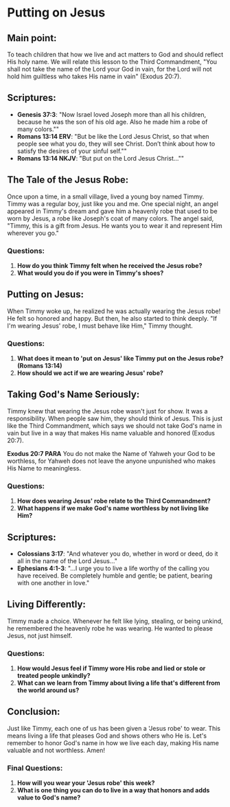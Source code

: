# Putting on Jesus
## Main point:

To teach children that how we live and act matters to God and should reflect His holy name. We will relate this lesson to the Third Commandment, "You shall not take the name of the Lord your God in vain, for the Lord will not hold him guiltless who takes His name in vain" (Exodus 20:7).

## Scriptures:

- **Genesis 37:3**: "Now Israel loved Joseph more than all his children, because he was the son of his old age. Also he made him a robe of many colors.""
- **Romans 13:14 ERV**: "But be like the Lord Jesus Christ, so that when people see what you do, they will see Christ. Don’t think about how to satisfy the desires of your sinful self.""
- **Romans 13:14 NKJV**: "But put on the Lord Jesus Christ...""

## The Tale of the Jesus Robe:

Once upon a time, in a small village, lived a young boy named Timmy. Timmy was a regular boy, just like you and me. One special night, an angel appeared in Timmy's dream and gave him a heavenly robe that used to be worn by Jesus, a robe like Joseph's coat of many colors. The angel said, "Timmy, this is a gift from Jesus. He wants you to wear it and represent Him wherever you go."

### Questions:

1. **How do you think Timmy felt when he received the Jesus robe?**
2. **What would you do if you were in Timmy's shoes?**

## Putting on Jesus:

When Timmy woke up, he realized he was actually wearing the Jesus robe! He felt so honored and happy. But then, he also started to think deeply. "If I'm wearing Jesus' robe, I must behave like Him," Timmy thought.

### Questions:

1. **What does it mean to 'put on Jesus' like Timmy put on the Jesus robe? (Romans 13:14)**
2. **How should we act if we are wearing Jesus' robe?**

## Taking God's Name Seriously:

Timmy knew that wearing the Jesus robe wasn't just for show. It was a responsibility. When people saw him, they should think of Jesus. This is just like the Third Commandment, which says we should not take God's name in vain but live in a way that makes His name valuable and honored (Exodus 20:7).

**Exodus 20:7 PARA**
You do not make the Name of Yahweh your God to be worthless, for Yahweh does not leave the anyone unpunished who makes His Name to meaningless.

### Questions:

1. **How does wearing Jesus' robe relate to the Third Commandment?**
2. **What happens if we make God's name worthless by not living like Him?**

## Scriptures:

- **Colossians 3:17**: "And whatever you do, whether in word or deed, do it all in the name of the Lord Jesus..."
- **Ephesians 4:1-3**: "...I urge you to live a life worthy of the calling you have received. Be completely humble and gentle; be patient, bearing with one another in love."

## Living Differently:

Timmy made a choice. Whenever he felt like lying, stealing, or being unkind, he remembered the heavenly robe he was wearing. He wanted to please Jesus, not just himself.

### Questions:

1. **How would Jesus feel if Timmy wore His robe and lied or stole or treated people unkindly?**
2. **What can we learn from Timmy about living a life that's different from the world around us?**

## Conclusion:

Just like Timmy, each one of us has been given a 'Jesus robe' to wear. This means living a life that pleases God and shows others who He is. Let's remember to honor God's name in how we live each day, making His name valuable and not worthless. Amen!

### Final Questions:

1. **How will you wear your 'Jesus robe' this week?**
2. **What is one thing you can do to live in a way that honors and adds value to God's name?**
